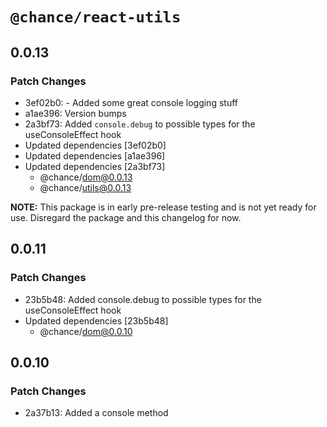 # `@chance/react-utils`

## 0.0.13

### Patch Changes

- 3ef02b0: - Added some great console logging stuff
- a1ae396: Version bumps
- 2a3bf73: Added `console.debug` to possible types for the useConsoleEffect hook
- Updated dependencies [3ef02b0]
- Updated dependencies [a1ae396]
- Updated dependencies [2a3bf73]
  - @chance/dom@0.0.13
  - @chance/utils@0.0.13

**NOTE:** This package is in early pre-release testing and is not yet ready for use. Disregard the package and this changelog for now.

## 0.0.11

### Patch Changes

- 23b5b48: Added console.debug to possible types for the useConsoleEffect hook
- Updated dependencies [23b5b48]
  - @chance/dom@0.0.10

## 0.0.10

### Patch Changes

- 2a37b13: Added a console method
